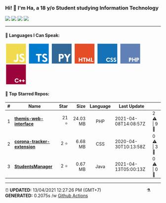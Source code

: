 <h3>Hi! 👋 I'm Ha, a 18 y/o Student studying Information Technology</h3>
<span>
	<img src="https://img.shields.io/badge/27-STARS-8cecff?style=for-the-badge">
	<img src="https://img.shields.io/badge/8-REPOS-f2e174?style=for-the-badge">
	<img src="https://img.shields.io/badge/9-FOLLOWERS-ff9eb6?style=for-the-badge">
	<img src="https://estruyf-github.azurewebsites.net/api/VisitorHit?user=belivipro9x99&repo=belivipro9x99&countColor=#ff85c8">
</span>

<hr>

<h4>🧬 Languages I Can Speak:</h4>
<span>
	<img style="margin: 0 3px" width="64" src="assets/icons/js.png" title="JavaScript">
	<img style="margin: 0 3px" width="64" src="assets/icons/ts.png" title="TypeScript">
	<img style="margin: 0 3px" width="64" src="assets/icons/py.png" title="Python">
	<img style="margin: 0 3px" width="64" src="assets/icons/html.png" title="Hypertext Markup Language">
	<img style="margin: 0 3px" width="64" src="assets/icons/css.png" title="Cascading Style Sheets">
	<img style="margin: 0 3px" width="64" src="assets/icons/php.png" title="Hypertext Preprocessor">
	<img style="margin: 0 3px" width="64" src="assets/icons/cpp.png" title="C++">
</span>

<h4>🥇 Top Starred Repos:</h4>

|#|Name|Star|Size|Language|Last Update||
|---|---|---:|---:|:---:|---|--|
|1|**[themis-web-interface](https://github.com/belivipro9x99/themis-web-interface)**|21 ⭐|24.03 MB|PHP|2021-04-08T14:08:57Z|2 ⚠  \|  9 🍴|
|2|**[corona-tracker-extension](https://github.com/belivipro9x99/corona-tracker-extension)**|2 ⭐|6.68 MB|CSS|2020-04-30T10:13:58Z|0 ⚠  \|  3 🍴|
|3|**[StudentsManager](https://github.com/belivipro9x99/StudentsManager)**|2 ⭐|0.67 MB|Java|2021-04-13T05:00:13Z|0 ⚠  \|  0 🍴|


<hr>

<span style="clear: both">
	<span align="left">⏰ <b>UPDATED:</b> 13/04/2021 12:27:26 PM (GMT+7)</span>
	<span>&emsp;&emsp;&emsp;&emsp;&emsp;&emsp;&emsp;&emsp;&emsp;&emsp;</span>
	<span align="right">⚗ <b>GENERATED:</b> 0.2075s /w <a href="https://github.com/belivipro9x99/belivipro9x99/actions" target="_blank">Github Actions</a></span>
</span>